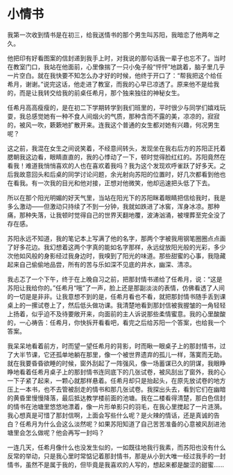 # 小情书

我第一次收到情书是在初三，给我送情书的那个男生叫苏阳，我暗恋了他两年之久。 

他把印有好看图案的信封递到我手上时，对我说的那句话我一辈子也忘不了。当时在教室门口，我站在他面前，心里像揣了一只小兔子般“怦怦”地跳着，脑子里几乎一片空白。就在我快要不知怎么办才好的时候，他终于开口了：“帮我把这个给任希月，谢谢。”说完这话，他走进了教室，而我的心早已凉透了。原来他不是给我的，而是让我转交给我的前桌任希月，那个独来独往的神秘女生。 

任希月高高瘦瘦的，是在初二下学期转学到我们班里的，平时很少与同学们嬉戏玩耍，我总感觉她有一种不食人间烟火的气质，那种含而不露的美，凉凉的，寂寂的，被风一吹，簌簌地扩散开来。连我这个普通的女生都对她有兴趣，何况男生呢？ 

这之前，我混在女生之间说笑着，不经意间转头，发现坐在我右后方的苏阳正托着腮朝我这边看，眼睛直直的，我的心悸动了一下，顿时觉得脸红红的。苏阳竟然在看我！难道我悄悄喜欢的人也在喜欢着我吗？我为这个发现欢呼雀跃了好多天。之后我故意回头和后桌的同学讨论问题，余光射向苏阳的位置时，好几次都看到他也在看我。有一次我的目光和他对接，正想对他微笑，他却迅速把头低了下去。 

所以在那个阳光明媚的好天气里，当站在阳光下的苏阳眯着眼睛把信给我时，我是多么激动——但激动只持续了不到一分钟，我就如跌进了冰窖，浑身冰凉。那种痛，那种失落，让我顿时觉得自己的世界天翻地覆，波涛汹涌，被埋葬至完全没了存在感。 

苏阳永远不知道，我的笔记本上写满了他的名字，那两个字被我用钢笔圈圈点点画了好多花边。我幻想着这两个字真的能如名字那样，永远绽放阳光般的光彩，多少次他如风般的身影经过我身边时，我嗅到了阳光的味道。那些甜蜜的心事，我隐藏起来自己偷偷地品尝，所有的苦与乐如深不见底的井水，幽深、清凉。 

我忐忑了一个下午，终于在上晚自习之前，把那封情书递给了任希月，说：“这是苏阳让我给你的。”任希月“哦”了一声，脸上还是那副淡淡的表情，仿佛看透了人间的一切是是非非。让我意想不到的是，任希月看也不看，就把那封情书随手丢到课桌上的一摞试卷上了，然后低头做功课。我清楚地看到那封信被我握皱的一角轻轻上扬着，似乎迫不及待要敞开来，向面前的主人诉说那些柔情蜜意。我的心里酸酸的，一心祷告：任希月，你快拆开看看吧，看完之后给苏阳一个答案，也给我一个答案。 

我呆呆地看着前方，时而望一望任希月的背影，时而瞅一眼桌子上的那封情书，过了大半节课，它还孤单地躺在那里，像一个被世界遗弃的孤儿一样，落寞而无助。就在我要昏昏欲睡的时候，窗外刮起了一阵强风，像一场蓄谋已久的阴谋，我眼睁睁地看着任希月桌子上的那封情书连同底下的几张试卷，被风刮出了窗外，我的心一下子紧了起来，一颗心就那样悬着。任希月却只是抬起头，在原先放试卷的地方压上一本书，也不去管被刮走的情书和那几张试卷。我探出头去，看到它们在幽暗的黄昏里慢慢降落，最后抵达教学楼前面的池塘。我在二楼看得清楚，那白色信封的情书在池塘里悠悠地漂着，像一片形单影只的羽毛，在我心里搅起了一片涟漪。我心想真是可惜了那封信啊，上面会写些什么呢？是火辣的情话，还是真诚的告白？任希月为什么会这么淡然呢？如果苏阳知道了自己苦苦准备的心意被风刮进池塘里会怎么做呢？他会再写一封吗？ 

一连几天，任希月像什么也没发生似的，一如既往地我行我素，而苏阳也没有什么反常的举动，只是我心里时常惦记着那封情书，那是从小到大唯一经过我手的一封情书，虽然不是属于我的，但毕竟是我喜欢的人写的，想起来都是酸涩的甜蜜……